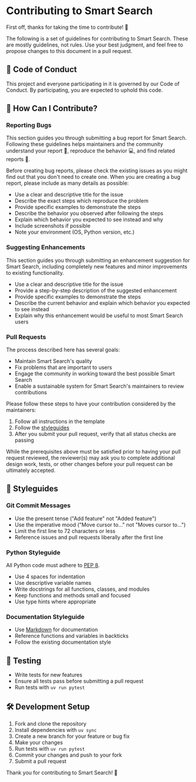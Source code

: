 # Contributing to Smart Search

First off, thanks for taking the time to contribute! 🎉

The following is a set of guidelines for contributing to Smart Search. These are mostly guidelines, not rules. Use your best judgment, and feel free to propose changes to this document in a pull request.

## 📇 Code of Conduct

This project and everyone participating in it is governed by our Code of Conduct. By participating, you are expected to uphold this code.

## 🚀 How Can I Contribute?

### Reporting Bugs

This section guides you through submitting a bug report for Smart Search. Following these guidelines helps maintainers and the community understand your report 📝, reproduce the behavior 💻, and find related reports 🔎.

Before creating bug reports, please check the existing issues as you might find out that you don't need to create one. When you are creating a bug report, please include as many details as possible:

- Use a clear and descriptive title for the issue
- Describe the exact steps which reproduce the problem
- Provide specific examples to demonstrate the steps
- Describe the behavior you observed after following the steps
- Explain which behavior you expected to see instead and why
- Include screenshots if possible
- Note your environment (OS, Python version, etc.)

### Suggesting Enhancements

This section guides you through submitting an enhancement suggestion for Smart Search, including completely new features and minor improvements to existing functionality.

- Use a clear and descriptive title for the issue
- Provide a step-by-step description of the suggested enhancement
- Provide specific examples to demonstrate the steps
- Describe the current behavior and explain which behavior you expected to see instead
- Explain why this enhancement would be useful to most Smart Search users

### Pull Requests

The process described here has several goals:

- Maintain Smart Search's quality
- Fix problems that are important to users
- Engage the community in working toward the best possible Smart Search
- Enable a sustainable system for Smart Search's maintainers to review contributions

Please follow these steps to have your contribution considered by the maintainers:

1. Follow all instructions in the template
2. Follow the [styleguides](#styleguides)
3. After you submit your pull request, verify that all status checks are passing

While the prerequisites above must be satisfied prior to having your pull request reviewed, the reviewer(s) may ask you to complete additional design work, tests, or other changes before your pull request can be ultimately accepted.

## 📝 Styleguides

### Git Commit Messages

- Use the present tense ("Add feature" not "Added feature")
- Use the imperative mood ("Move cursor to..." not "Moves cursor to...")
- Limit the first line to 72 characters or less
- Reference issues and pull requests liberally after the first line

### Python Styleguide

All Python code must adhere to [PEP 8](https://pep8.org/).

- Use 4 spaces for indentation
- Use descriptive variable names
- Write docstrings for all functions, classes, and modules
- Keep functions and methods small and focused
- Use type hints where appropriate

### Documentation Styleguide

- Use [Markdown](https://daringfireball.net/projects/markdown/) for documentation
- Reference functions and variables in backticks
- Follow the existing documentation style

## 🧪 Testing

- Write tests for new features
- Ensure all tests pass before submitting a pull request
- Run tests with `uv run pytest`

## 🛠️ Development Setup

1. Fork and clone the repository
2. Install dependencies with `uv sync`
3. Create a new branch for your feature or bug fix
4. Make your changes
5. Run tests with `uv run pytest`
6. Commit your changes and push to your fork
7. Submit a pull request

Thank you for contributing to Smart Search! 🙏